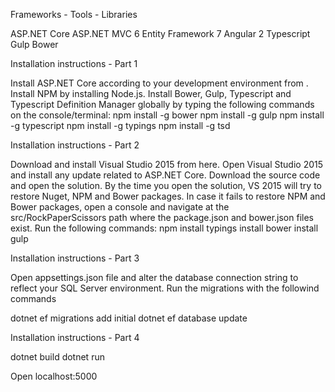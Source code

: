 Frameworks - Tools - Libraries

ASP.NET Core
ASP.NET MVC 6
Entity Framework 7
Angular 2
Typescript
Gulp
Bower

Installation instructions - Part 1

Install ASP.NET Core according to your development environment from .
Install NPM by installing Node.js.
Install Bower, Gulp, Typescript and Typescript Definition Manager globally by typing the following commands on the console/terminal:
npm install -g bower
npm install -g gulp
npm install -g typescript
npm install -g typings
npm install -g tsd

Installation instructions - Part 2

Download and install Visual Studio 2015 from here.
Open Visual Studio 2015 and install any update related to ASP.NET Core.
Download the source code and open the solution.
By the time you open the solution, VS 2015 will try to restore Nuget, NPM and Bower packages.
In case it fails to restore NPM and Bower packages, open a console and navigate at the src/RockPaperScissors path where the package.json and bower.json files exist. Run the following commands:
npm install
typings install
bower install
gulp

Installation instructions - Part 3

Open appsettings.json file and alter the database connection string to reflect your SQL Server environment.
Run the migrations with the followind commands

dotnet ef migrations add initial
dotnet ef database update


Installation instructions - Part 4

dotnet build
dotnet run

Open localhost:5000